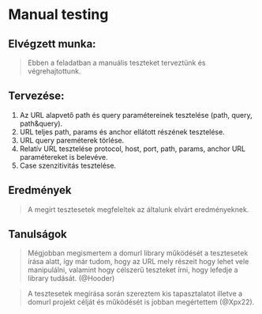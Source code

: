 # Manual testing

## Elvégzett munka:
> Ebben a feladatban a manuális teszteket terveztünk és végrehajtottunk.

## Tervezése:
1. Az URL alapvető path és query paramétereinek tesztelése (path, query, path&query). 
2. URL teljes path, params és anchor ellátott részének tesztelése.
3. URL query pareméterek törlése.
4. Relatív URL tesztelése protocol, host, port, path, params, anchor URL paramétereket is belevéve.
5. Case szenzitivitás tesztelése.

## Eredmények
> A megírt tesztesetek megfeleltek az általunk elvárt eredményeknek.

## Tanulságok
> Mégjobban megismertem a domurl library működését a tesztesetek írása alatt, így már tudom, hogy az URL mely részeit hogy lehet vele manipulálni, valamint hogy célszerű teszteket írni, hogy lefedje a library tudását. (@Hooder)

> A tesztesetek megírása során szereztem kis tapasztalatot illetve a domurl projekt célját és működését is jobban megértettem (@Xpx22).

